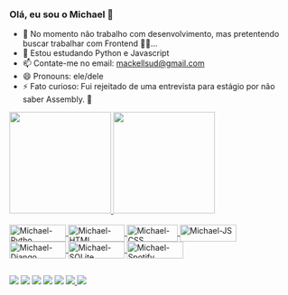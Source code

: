 ### Olá, eu sou o Michael 👋

- 🔭 No momento não trabalho com desenvolvimento, mas pretentendo buscar trabalhar com Frontend 🐱‍💻...
- 🌱 Estou estudando Python e Javascript
- 📫 Contate-me no email: mackellsud@gmail.com
- 😄 Pronouns: ele/dele
- ⚡ Fato curioso: Fui rejeitado de uma entrevista para estágio por não saber Assembly. 🤔

<div>
  <a href="https://github.com/Mackellsud">
  <img height="180em" src="https://github-readme-stats.vercel.app/api?username=Mackellsud&show_icons=true&theme=dracula&include_all_commits=true&count_private=true"/>
  <img height="180em" src="https://github-readme-stats.vercel.app/api/top-langs/?username=Mackellsud&layout=compact&langs_count=7&theme=dracula"/>
</div>
<div style="display: inline_block"><br>
  <img align="center" alt="Michael-Pytho" height="30" width="100" src="https://img.shields.io/badge/Python-3776AB?style=for-the-badge&logo=python&logoColor=white">
  <img align="center" alt="Michael-HTML" height="30" width="100" src="https://img.shields.io/badge/HTML5-E34F26?style=for-the-badge&logo=html5&logoColor=white">
  <img align="center" alt="Michael-CSS" height="30" width="90" src="https://img.shields.io/badge/CSS3-1572B6?style=for-the-badge&logo=css3&logoColor=whitee">
  <img align="center" alt="Michael-JS" height="30" width="100" src="https://img.shields.io/badge/JavaScript-F7DF1E?style=for-the-badge&logo=javascript&logoColor=black">
  <img align="center" alt="Michael-Django" height="30" width="100" src="https://img.shields.io/badge/Django-092E20?style=for-the-badge&logo=django&logoColor=white">
  <img align="center" alt="Michael-SQLite" height="30" width="100" src="https://img.shields.io/badge/SQLite-07405E?style=for-the-badge&logo=sqlite&logoColor=white">
  <img align="center" alt="Michael-Spotify" height="30" width="100" src="https://img.shields.io/badge/Spotify-1ED760?&style=for-the-badge&logo=spotify&logoColor=white">
</div>
  
##
<div>
 <a href="https://t.me/mackellroot" target="_blank"><img src="https://img.shields.io/badge/Telegram-2CA5E0?style=for-the-badge&logo=telegram&logoColor=white" target="_blank"></a>
 <a href="https://www.twitter.com/Mackellsud" target="_blank"><img src="https://img.shields.io/badge/Twitter-1DA1F2?style=for-the-badge&logo=twitter&logoColor=white" target="_blank"></a>
 <a href="https://www.instagram.com/mackellsud" target="_blank"><img src="https://img.shields.io/badge/-Instagram-%23E4405F?style=for-the-badge&logo=instagram&logoColor=white" target="_blank"></a>
 <a href="https://www.linkedin.com/in/michael-santos-d/" target="_blank"><img src="https://img.shields.io/badge/-LinkedIn-%230077B5?style=for-the-badge&logo=linkedin&logoColor=white" target="_blank"></a> 
 <a href = "mailto:mackellsud@gmail.com"><img src="https://img.shields.io/badge/Gmail-D14836?style=for-the-badge&logo=gmail&logoColor=white" target="_blank"></a>
 <a href="#" target="_blank"><img src="https://img.shields.io/badge/Discord-7289DA?style=for-the-badge&logo=discord&logoColor=white" target="_blank">     </a>
  <a href="https://linuxmint.com/download.php" target="_blank"><img src="https://img.shields.io/badge/Linux_Mint-87CF3E?style=for-the-badge&logo=linux-mint&logoColor=white"></a>
</div>


<!--
**Mackellsud/mackellsud** is a ✨ _special_ ✨ repository because its `README.md` (this file) appears on your GitHub profile.

Here are some ideas to get you started:

- 
- 
- 👯 I’m looking to collaborate on ...
- 🤔 I’m looking for help with ...
- 💬 Ask me about 🐱‍👤...
- 📫 Contate-me no email: mackellsud@gmail.com
- 😄 Pronouns: ele/dele
- ⚡ Fun fact: Fui rejeitado de uma entrevista para estágio por não saber Assembly. 🤔
-->
